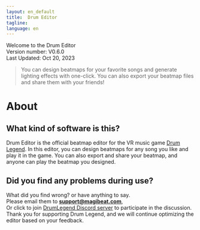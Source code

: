 ```yaml
---
layout: en_default
title:  Drum Editor
tagline: 
language: en
---
```


Welcome to the Drum Editor  
Version number: V0.6.0  
Last Updated: Oct 20, 2023  

> You can design beatmaps for your favorite songs and generate lighting effects with one-click. You can also export your beatmap files and share them with your friends!

# About

## **What kind of software is this?**
Drum Editor is the official beatmap editor for the VR music game [Drum Legend](https://www.meta.com/zh-cn/experiences/8516835868391284/?ranking_trace=103487252164253_8516835868391284_SKYLINEWEB_dc2036b1-949c-46ef-8467-673fa223dd97). In this editor, you can design beatmaps for any song you like and play it in the game. You can also export and share your beatmap, and anyone can play the beatmap you designed.

## **Did you find any problems during use?**
What did you find wrong? or have anything to say.  
Please email them to **support@magibeat.com**,  
Or click to join [DrumLegend Discord server](https://discord.com/invite/uHgPx7QaPx) to participate in the discussion.  
Thank you for supporting Drum Legend, and we will continue optimizing the editor based on your feedback.  
